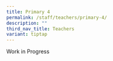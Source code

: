```yaml
---
title: Primary 4
permalink: /staff/teachers/primary-4/
description: ""
third_nav_title: Teachers
variant: tiptap
---
```

<p>Work in Progress</p>